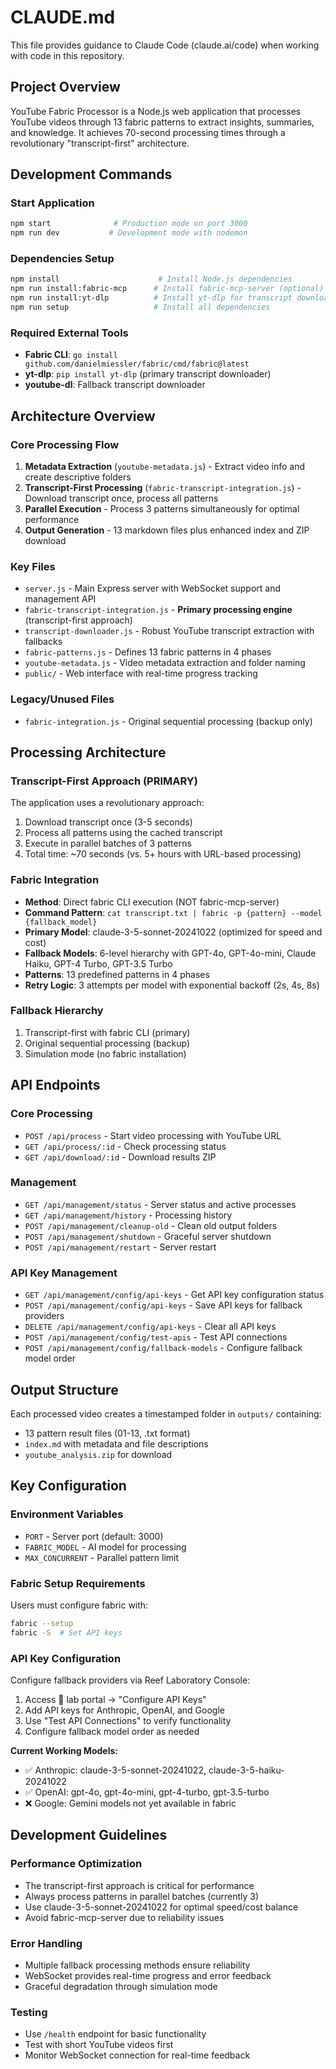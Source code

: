 # CLAUDE.md

This file provides guidance to Claude Code (claude.ai/code) when working with code in this repository.

## Project Overview

YouTube Fabric Processor is a Node.js web application that processes YouTube videos through 13 fabric patterns to extract insights, summaries, and knowledge. It achieves 70-second processing times through a revolutionary "transcript-first" architecture.

## Development Commands

### Start Application
```bash
npm start              # Production mode on port 3000
npm run dev           # Development mode with nodemon
```

### Dependencies Setup
```bash
npm install                      # Install Node.js dependencies
npm run install:fabric-mcp      # Install fabric-mcp-server (optional)
npm run install:yt-dlp          # Install yt-dlp for transcript download
npm run setup                   # Install all dependencies
```

### Required External Tools
- **Fabric CLI**: `go install github.com/danielmiessler/fabric/cmd/fabric@latest`
- **yt-dlp**: `pip install yt-dlp` (primary transcript downloader)
- **youtube-dl**: Fallback transcript downloader

## Architecture Overview

### Core Processing Flow
1. **Metadata Extraction** (`youtube-metadata.js`) - Extract video info and create descriptive folders
2. **Transcript-First Processing** (`fabric-transcript-integration.js`) - Download transcript once, process all patterns
3. **Parallel Execution** - Process 3 patterns simultaneously for optimal performance
4. **Output Generation** - 13 markdown files plus enhanced index and ZIP download

### Key Files
- `server.js` - Main Express server with WebSocket support and management API
- `fabric-transcript-integration.js` - **Primary processing engine** (transcript-first approach)
- `transcript-downloader.js` - Robust YouTube transcript extraction with fallbacks
- `fabric-patterns.js` - Defines 13 fabric patterns in 4 phases
- `youtube-metadata.js` - Video metadata extraction and folder naming
- `public/` - Web interface with real-time progress tracking

### Legacy/Unused Files
- `fabric-integration.js` - Original sequential processing (backup only)

## Processing Architecture

### Transcript-First Approach (PRIMARY)
The application uses a revolutionary approach:
1. Download transcript once (3-5 seconds)
2. Process all patterns using the cached transcript
3. Execute in parallel batches of 3 patterns
4. Total time: ~70 seconds (vs. 5+ hours with URL-based processing)

### Fabric Integration
- **Method**: Direct fabric CLI execution (NOT fabric-mcp-server)
- **Command Pattern**: `cat transcript.txt | fabric -p {pattern} --model {fallback_model}`
- **Primary Model**: claude-3-5-sonnet-20241022 (optimized for speed and cost)
- **Fallback Models**: 6-level hierarchy with GPT-4o, GPT-4o-mini, Claude Haiku, GPT-4 Turbo, GPT-3.5 Turbo
- **Patterns**: 13 predefined patterns in 4 phases
- **Retry Logic**: 3 attempts per model with exponential backoff (2s, 4s, 8s)

### Fallback Hierarchy
1. Transcript-first with fabric CLI (primary)
2. Original sequential processing (backup)
3. Simulation mode (no fabric installation)

## API Endpoints

### Core Processing
- `POST /api/process` - Start video processing with YouTube URL
- `GET /api/process/:id` - Check processing status
- `GET /api/download/:id` - Download results ZIP

### Management
- `GET /api/management/status` - Server status and active processes
- `GET /api/management/history` - Processing history
- `POST /api/management/cleanup-old` - Clean old output folders
- `POST /api/management/shutdown` - Graceful server shutdown
- `POST /api/management/restart` - Server restart

### API Key Management
- `GET /api/management/config/api-keys` - Get API key configuration status
- `POST /api/management/config/api-keys` - Save API keys for fallback providers
- `DELETE /api/management/config/api-keys` - Clear all API keys
- `POST /api/management/config/test-apis` - Test API connections
- `POST /api/management/config/fallback-models` - Configure fallback model order

## Output Structure

Each processed video creates a timestamped folder in `outputs/` containing:
- 13 pattern result files (01-13, .txt format)
- `index.md` with metadata and file descriptions
- `youtube_analysis.zip` for download

## Key Configuration

### Environment Variables
- `PORT` - Server port (default: 3000)
- `FABRIC_MODEL` - AI model for processing
- `MAX_CONCURRENT` - Parallel pattern limit

### Fabric Setup Requirements
Users must configure fabric with:
```bash
fabric --setup
fabric -S  # Set API keys
```

### API Key Configuration
Configure fallback providers via Reef Laboratory Console:
1. Access 🧪 lab portal → "Configure API Keys" 
2. Add API keys for Anthropic, OpenAI, and Google
3. Use "Test API Connections" to verify functionality
4. Configure fallback model order as needed

**Current Working Models:**
- ✅ Anthropic: claude-3-5-sonnet-20241022, claude-3-5-haiku-20241022
- ✅ OpenAI: gpt-4o, gpt-4o-mini, gpt-4-turbo, gpt-3.5-turbo
- ❌ Google: Gemini models not yet available in fabric

## Development Guidelines

### Performance Optimization
- The transcript-first approach is critical for performance
- Always process patterns in parallel batches (currently 3)
- Use claude-3-5-sonnet-20241022 for optimal speed/cost balance
- Avoid fabric-mcp-server due to reliability issues

### Error Handling
- Multiple fallback processing methods ensure reliability
- WebSocket provides real-time progress and error feedback
- Graceful degradation through simulation mode

### Testing
- Use `/health` endpoint for basic functionality
- Test with short YouTube videos first
- Monitor WebSocket connection for real-time feedback